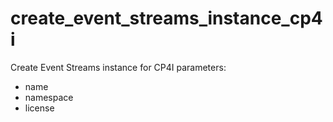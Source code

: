 # create_event_streams_instance_cp4i

Create Event Streams instance for CP4I
parameters:
- name 
- namespace
- license
